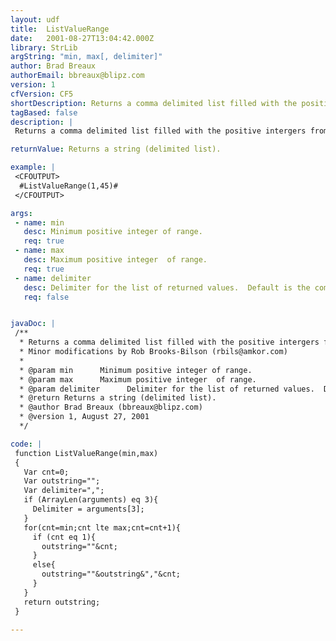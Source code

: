```yaml
---
layout: udf
title:  ListValueRange
date:   2001-08-27T13:04:42.000Z
library: StrLib
argString: "min, max[, delimiter]"
author: Brad Breaux
authorEmail: bbreaux@blipz.com
version: 1
cfVersion: CF5
shortDescription: Returns a comma delimited list filled with the positive intergers from the specified range.
tagBased: false
description: |
 Returns a comma delimited list filled with the positive intergers from the specified range.

returnValue: Returns a string (delimited list).

example: |
 <CFOUTPUT>
  #ListValueRange(1,45)#
 </CFOUTPUT>

args:
 - name: min
   desc: Minimum positive integer of range.
   req: true
 - name: max
   desc: Maximum positive integer  of range.
   req: true
 - name: delimiter
   desc: Delimiter for the list of returned values.  Default is the comma.
   req: false


javaDoc: |
 /**
  * Returns a comma delimited list filled with the positive intergers from the specified range.
  * Minor modifications by Rob Brooks-Bilson (rbils@amkor.com)
  * 
  * @param min      Minimum positive integer of range. 
  * @param max      Maximum positive integer  of range. 
  * @param delimiter      Delimiter for the list of returned values.  Default is the comma. 
  * @return Returns a string (delimited list). 
  * @author Brad Breaux (bbreaux@blipz.com) 
  * @version 1, August 27, 2001 
  */

code: |
 function ListValueRange(min,max)
 {
   Var cnt=0;
   Var outstring="";
   Var delimiter=",";
   if (ArrayLen(arguments) eq 3){
     Delimiter = arguments[3];
   }
   for(cnt=min;cnt lte max;cnt=cnt+1){
     if (cnt eq 1){
       outstring=""&cnt;
     }
     else{
       outstring=""&outstring&","&cnt;
     }
   }
   return outstring;
 }

---
```


